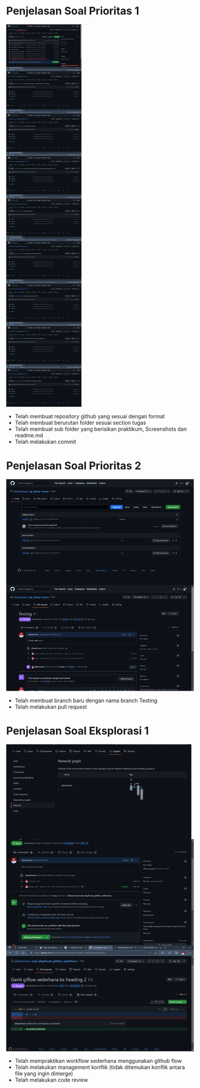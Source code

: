 # Penjelasan Soal Prioritas 1
![Soal Prioritas 1 (Bukti Pengerjaan dari langkah 1-4).png](..%2FScreenshot%2FSoal%20Prioritas%201%20%28Bukti%20Pengerjaan%20dari%20langkah%201-4%29.png)
- Telah membuat repository github yang sesuai dengan format
- Telah membuat berurutan folder sesuai section tugas
- Telah membuat sub folder yang berisikan praktikum, Screenshots dan readme.md
- Telah melakukan commit
# Penjelasan Soal Prioritas 2
![Soal Prioritas 2 (Bukti Pengerjaan dari langkah 1-2).png](..%2FScreenshot%2FSoal%20Prioritas%202%20%28Bukti%20Pengerjaan%20dari%20langkah%201-2%29.png)
- Telah membuat branch baru dengan nama branch Testing
- Telah melakukan pull request
# Penjelasan Soal Eksplorasi 1
![Soal Eksplorasi 1 (Bukti Pengerjaan dari langkah 1-3).png](..%2FScreenshot%2FSoal%20Eksplorasi%201%20%28Bukti%20Pengerjaan%20dari%20langkah%201-3%29.png)
- Telah mempraktikan workflow sederhana menggunakan github flow
- Telah melakukan management konflik (tidak ditemukan konflik antara file yang ingin dimerge)
- Telah melakukan code review